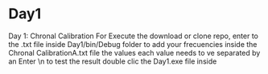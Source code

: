 # Day1
Day 1: Chronal Calibration
For Execute the download or clone repo, enter to the .txt file inside Day1/bin/Debug folder to add your frecuencies inside the 
Chronal CalibrationA.txt file the values each value needs to ve separated by an Enter \n
to test the result double clic the  Day1.exe file inside 
